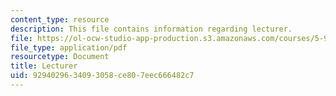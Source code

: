 ```yaml
---
content_type: resource
description: This file contains information regarding lecturer.
file: https://ol-ocw-studio-app-production.s3.amazonaws.com/courses/5-95j-teaching-college-level-science-and-engineering-fall-2015/9294029634093058ce807eec666482c7_MIT5_95JF15_lecturer.pdf
file_type: application/pdf
resourcetype: Document
title: Lecturer
uid: 92940296-3409-3058-ce80-7eec666482c7
---
```

